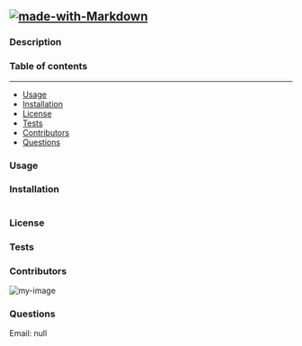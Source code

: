 ##  [![made-with-Markdown](https://img.shields.io/badge/Made%20with-Markdown-1f425f.svg)](https://www.markdownguide.org/cheat-sheet/)

### Description
 

### Table of contents
---
* [Usage](#usage)
* [Installation](#installation)
* [License](#license)
* [Tests](#tests)
* [Contributors](#contributors)
* [Questions](#questions)

### Usage<a name="usage"/> 
 

### Installation<a name="installation"/>
```markdown

```

### License<a name="license"/> 


### Tests<a name="tests"/> 


### Contributors<a name="contributors"/>
 ![my-image](https://avatars2.githubusercontent.com/u/17243640?v=4.png)


### Questions<a name="questions"/>

 Email: null
